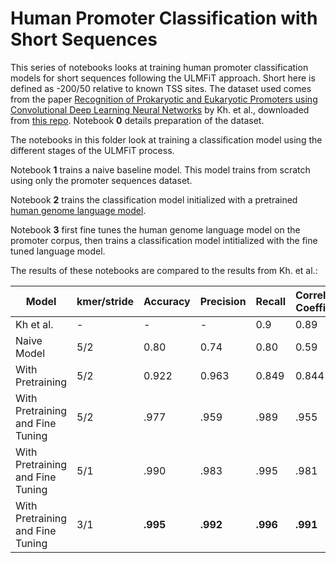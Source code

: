 # Human Promoter Classification with Short Sequences

This series of notebooks looks at training human promoter classification models for short sequences following the ULMFiT approach. Short here 
is defined as -200/50 relative to known TSS sites. The dataset used comes from the paper [Recognition of Prokaryotic and Eukaryotic Promoters using Convolutional Deep Learning Neural Networks](https://journals.plos.org/plosone/article?id=10.1371/journal.pone.0171410)
by Kh. et al., downloaded from [this repo](https://github.com/solovictor/CNNPromoterData). 
Notebook __0__ details preparation of the dataset.

The notebooks in this folder look at training a classification model using the different stages of the ULMFiT process. 

Notebook __1__ trains a naive baseline model. This model trains from scratch using only the promoter sequences dataset.

Notebook __2__ trains the classification model initialized with a pretrained [human genome language model](https://github.com/kheyer/Genomic-ULMFiT/tree/master/Mammals/Human/Genomic%20Language%20Models).

Notebook __3__ first fine tunes the human genome language model on the promoter corpus, then trains a classification model intitialized with 
the fine tuned language model.

The results of these notebooks are compared to the results from Kh. et al.:

| Model                            	| kmer/stride 	| Accuracy 	| Precision 	| Recall 	| Correlation Coefficient 	| Specificity 	|
|----------------------------------	|-------------	|----------	|-----------	|--------	|-------------------------	|-------------	|
| Kh et al.                        	|      -      	|     -    	|     -     	|   0.9  	|           0.89          	|     0.98    	|
| Naive Model                      	|     5/2     	|   0.80   	|    0.74   	|  0.80  	|           0.59          	|     0.80    	|
| With Pretraining                 	|     5/2     	|   0.922  	|   0.963   	|  0.849 	|          0.844          	|    0.976    	|
| With Pretraining and Fine Tuning 	|     5/2     	|   .977   	|    .959   	|  .989  	|           .955          	|     .969    	|
| With Pretraining and Fine Tuning 	|     5/1     	|   .990   	|    .983   	|  .995  	|           .981          	|     .987    	|
| With Pretraining and Fine Tuning 	|     3/1     	|   __.995__   	|    __.992__   	|  __.996__  	|           __.991__          	|     __.994__    	|

